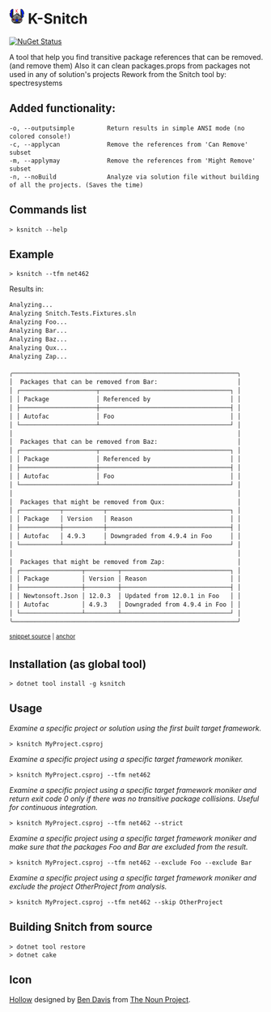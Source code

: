 # <img src="/src/icon.png" height="30px"> K-Snitch

[![NuGet Status](https://img.shields.io/nuget/v/Snitch.svg)](https://www.nuget.org/packages/KSnitch/)

A tool that help you find transitive package references that can be removed. (and remove them)
Also it can clean packages.props from packages not used in any of solution's projects
Rework from the Snitch tool by: spectresystems

## Added functionality:

    -o, --outputsimple         Return results in simple ANSI mode (no colored console!)
    -c, --applycan             Remove the references from 'Can Remove' subset
    -m, --applymay             Remove the references from 'Might Remove' subset
    -n, --noBuild              Analyze via solution file without building of all the projects. (Saves the time)

## Commands list

```
> ksnitch --help
```

## Example

```
> ksnitch --tfm net462
```

Results in:

<!-- snippet: Solution.Default.verified.txt -->
<a id='snippet-Solution.Default.verified.txt'></a>
```txt
Analyzing...
Analyzing Snitch.Tests.Fixtures.sln
Analyzing Foo...
Analyzing Bar...
Analyzing Baz...
Analyzing Qux...
Analyzing Zap...

╭──────────────────────────────────────────────────────────────╮
│  Packages that can be removed from Bar:                      │
│ ┌─────────────────────┬────────────────────────────────────┐ │
│ │ Package             │ Referenced by                      │ │
│ ├─────────────────────┼────────────────────────────────────┤ │
│ │ Autofac             │ Foo                                │ │
│ └─────────────────────┴────────────────────────────────────┘ │
│                                                              │
│  Packages that can be removed from Baz:                      │
│ ┌─────────────────────┬────────────────────────────────────┐ │
│ │ Package             │ Referenced by                      │ │
│ ├─────────────────────┼────────────────────────────────────┤ │
│ │ Autofac             │ Foo                                │ │
│ └─────────────────────┴────────────────────────────────────┘ │
│                                                              │
│  Packages that might be removed from Qux:                    │
│ ┌───────────┬───────────┬──────────────────────────────────┐ │
│ │ Package   │ Version   │ Reason                           │ │
│ ├───────────┼───────────┼──────────────────────────────────┤ │
│ │ Autofac   │ 4.9.3     │ Downgraded from 4.9.4 in Foo     │ │
│ └───────────┴───────────┴──────────────────────────────────┘ │
│                                                              │
│  Packages that might be removed from Zap:                    │
│ ┌─────────────────┬─────────┬──────────────────────────────┐ │
│ │ Package         │ Version │ Reason                       │ │
│ ├─────────────────┼─────────┼──────────────────────────────┤ │
│ │ Newtonsoft.Json │ 12.0.3  │ Updated from 12.0.1 in Foo   │ │
│ │ Autofac         │ 4.9.3   │ Downgraded from 4.9.4 in Foo │ │
│ └─────────────────┴─────────┴──────────────────────────────┘ │
╰──────────────────────────────────────────────────────────────╯
```
<sup><a href='/src/KSnitch.Tests/Expectations/Solution.Default.verified.txt#L1-L38' title='Snippet source file'>snippet source</a> | <a href='#snippet-Solution.Default.verified.txt' title='Start of snippet'>anchor</a></sup>
<!-- endSnippet -->

## Installation (as global tool)

```
> dotnet tool install -g ksnitch
```

## Usage

_Examine a specific project or solution using the first built 
target framework._

```
> ksnitch MyProject.csproj
```

_Examine a specific project using a specific
target framework moniker._

```
> ksnitch MyProject.csproj --tfm net462
```

_Examine a specific project using a specific target framework moniker
and return exit code 0 only if there was no transitive package collisions.
Useful for continuous integration._

```
> ksnitch MyProject.csproj --tfm net462 --strict
```

_Examine a specific project using a specific target framework moniker
and make sure that the packages Foo and Bar are excluded from the result._

```
> ksnitch MyProject.csproj --tfm net462 --exclude Foo --exclude Bar
```

_Examine a specific project using a specific target framework moniker
and exclude the project OtherProject from analysis._

```
> ksnitch MyProject.csproj --tfm net462 --skip OtherProject
```

## Building Snitch from source

```
> dotnet tool restore
> dotnet cake
```

## Icon

[Hollow](https://thenounproject.com/term/stitch/1571973/) designed by [Ben Davis](https://thenounproject.com/smashicons/) from [The Noun Project](https://thenounproject.com).
